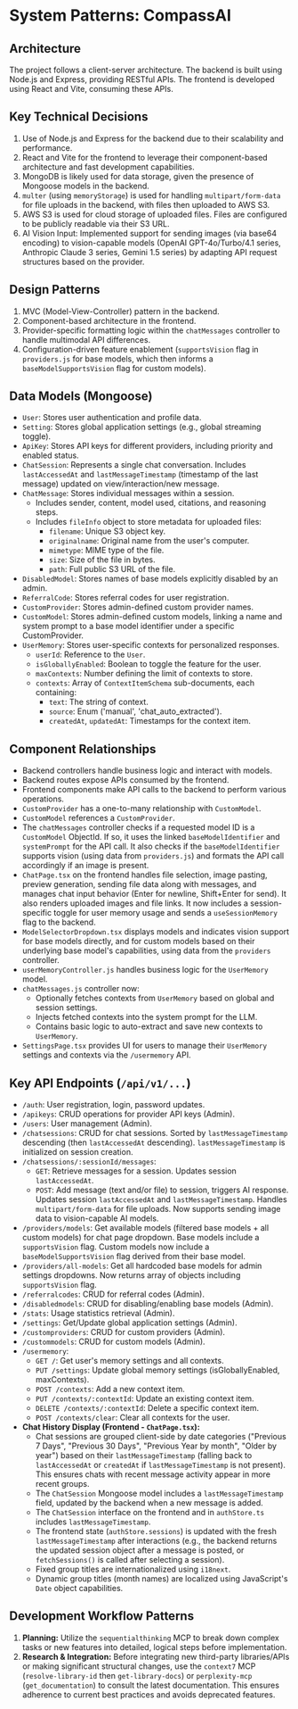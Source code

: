 # System Patterns: CompassAI

## Architecture
The project follows a client-server architecture. The backend is built using Node.js and Express, providing RESTful APIs. The frontend is developed using React and Vite, consuming these APIs.

## Key Technical Decisions
1. Use of Node.js and Express for the backend due to their scalability and performance.
2. React and Vite for the frontend to leverage their component-based architecture and fast development capabilities.
3. MongoDB is likely used for data storage, given the presence of Mongoose models in the backend.
4. `multer` (using `memoryStorage`) is used for handling `multipart/form-data` for file uploads in the backend, with files then uploaded to AWS S3.
5. AWS S3 is used for cloud storage of uploaded files. Files are configured to be publicly readable via their S3 URL.
6. AI Vision Input: Implemented support for sending images (via base64 encoding) to vision-capable models (OpenAI GPT-4o/Turbo/4.1 series, Anthropic Claude 3 series, Gemini 1.5 series) by adapting API request structures based on the provider.

## Design Patterns
1. MVC (Model-View-Controller) pattern in the backend.
2. Component-based architecture in the frontend.
3. Provider-specific formatting logic within the `chatMessages` controller to handle multimodal API differences.
4. Configuration-driven feature enablement (`supportsVision` flag in `providers.js` for base models, which then informs a `baseModelSupportsVision` flag for custom models).

## Data Models (Mongoose)
- `User`: Stores user authentication and profile data.
- `Setting`: Stores global application settings (e.g., global streaming toggle).
- `ApiKey`: Stores API keys for different providers, including priority and enabled status.
- `ChatSession`: Represents a single chat conversation. Includes `lastAccessedAt` and `lastMessageTimestamp` (timestamp of the last message) updated on view/interaction/new message.
- `ChatMessage`: Stores individual messages within a session.
    - Includes sender, content, model used, citations, and reasoning steps.
    - Includes `fileInfo` object to store metadata for uploaded files:
        - `filename`: Unique S3 object key.
        - `originalname`: Original name from the user's computer.
        - `mimetype`: MIME type of the file.
        - `size`: Size of the file in bytes.
        - `path`: Full public S3 URL of the file.
- `DisabledModel`: Stores names of base models explicitly disabled by an admin.
- `ReferralCode`: Stores referral codes for user registration.
- `CustomProvider`: Stores admin-defined custom provider names.
- `CustomModel`: Stores admin-defined custom models, linking a name and system prompt to a base model identifier under a specific CustomProvider.
- `UserMemory`: Stores user-specific contexts for personalized responses.
    - `userId`: Reference to the `User`.
    - `isGloballyEnabled`: Boolean to toggle the feature for the user.
    - `maxContexts`: Number defining the limit of contexts to store.
    - `contexts`: Array of `ContextItemSchema` sub-documents, each containing:
        - `text`: The string of context.
        - `source`: Enum ('manual', 'chat_auto_extracted').
        - `createdAt`, `updatedAt`: Timestamps for the context item.

## Component Relationships
- Backend controllers handle business logic and interact with models.
- Backend routes expose APIs consumed by the frontend.
- Frontend components make API calls to the backend to perform various operations.
- `CustomProvider` has a one-to-many relationship with `CustomModel`.
- `CustomModel` references a `CustomProvider`.
- The `chatMessages` controller checks if a requested model ID is a `CustomModel` ObjectId. If so, it uses the linked `baseModelIdentifier` and `systemPrompt` for the API call. It also checks if the `baseModelIdentifier` supports vision (using data from `providers.js`) and formats the API call accordingly if an image is present.
- `ChatPage.tsx` on the frontend handles file selection, image pasting, preview generation, sending file data along with messages, and manages chat input behavior (Enter for newline, Shift+Enter for send). It also renders uploaded images and file links. It now includes a session-specific toggle for user memory usage and sends a `useSessionMemory` flag to the backend.
- `ModelSelectorDropdown.tsx` displays models and indicates vision support for base models directly, and for custom models based on their underlying base model's capabilities, using data from the `providers` controller.
- `userMemoryController.js` handles business logic for the `UserMemory` model.
- `chatMessages.js` controller now:
    - Optionally fetches contexts from `UserMemory` based on global and session settings.
    - Injects fetched contexts into the system prompt for the LLM.
    - Contains basic logic to auto-extract and save new contexts to `UserMemory`.
- `SettingsPage.tsx` provides UI for users to manage their `UserMemory` settings and contexts via the `/usermemory` API.

## Key API Endpoints (`/api/v1/...`)
- `/auth`: User registration, login, password updates.
- `/apikeys`: CRUD operations for provider API keys (Admin).
- `/users`: User management (Admin).
- `/chatsessions`: CRUD for chat sessions. Sorted by `lastMessageTimestamp` descending (then `lastAccessedAt` descending). `lastMessageTimestamp` is initialized on session creation.
- `/chatsessions/:sessionId/messages`:
    - `GET`: Retrieve messages for a session. Updates session `lastAccessedAt`.
    - `POST`: Add message (text and/or file) to session, triggers AI response. Updates session `lastAccessedAt` and `lastMessageTimestamp`. Handles `multipart/form-data` for file uploads. Now supports sending image data to vision-capable AI models.
- `/providers/models`: Get available models (filtered base models + all custom models) for chat page dropdown. Base models include a `supportsVision` flag. Custom models now include a `baseModelSupportsVision` flag derived from their base model.
- `/providers/all-models`: Get all hardcoded base models for admin settings dropdowns. Now returns array of objects including `supportsVision` flag.
- `/referralcodes`: CRUD for referral codes (Admin).
- `/disabledmodels`: CRUD for disabling/enabling base models (Admin).
- `/stats`: Usage statistics retrieval (Admin).
- `/settings`: Get/Update global application settings (Admin).
- `/customproviders`: CRUD for custom providers (Admin).
- `/custommodels`: CRUD for custom models (Admin).
- `/usermemory`:
    - `GET /`: Get user's memory settings and all contexts.
    - `PUT /settings`: Update global memory settings (isGloballyEnabled, maxContexts).
    - `POST /contexts`: Add a new context item.
    - `PUT /contexts/:contextId`: Update an existing context item.
    - `DELETE /contexts/:contextId`: Delete a specific context item.
    - `POST /contexts/clear`: Clear all contexts for the user.
- **Chat History Display (Frontend - `ChatPage.tsx`):**
    - Chat sessions are grouped client-side by date categories ("Previous 7 Days", "Previous 30 Days", "Previous Year by month", "Older by year") based on their `lastMessageTimestamp` (falling back to `lastAccessedAt` or `createdAt` if `lastMessageTimestamp` is not present). This ensures chats with recent message activity appear in more recent groups.
    - The `ChatSession` Mongoose model includes a `lastMessageTimestamp` field, updated by the backend when a new message is added.
    - The `ChatSession` interface on the frontend and in `authStore.ts` includes `lastMessageTimestamp`.
    - The frontend state (`authStore.sessions`) is updated with the fresh `lastMessageTimestamp` after interactions (e.g., the backend returns the updated session object after a message is posted, or `fetchSessions()` is called after selecting a session).
    - Fixed group titles are internationalized using `i18next`.
    - Dynamic group titles (month names) are localized using JavaScript's `Date` object capabilities.

## Development Workflow Patterns
1.  **Planning:** Utilize the `sequentialthinking` MCP to break down complex tasks or new features into detailed, logical steps before implementation.
2.  **Research & Integration:** Before integrating new third-party libraries/APIs or making significant structural changes, use the `context7` MCP (`resolve-library-id` then `get-library-docs`) or `perplexity-mcp` (`get_documentation`) to consult the latest documentation. This ensures adherence to current best practices and avoids deprecated features.

